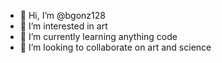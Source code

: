 - 👋 Hi, I’m @bgonz128
- 👀 I’m interested in art
- 🌱 I’m currently learning anything code
- 💞️ I’m looking to collaborate on art and science

<!---
bgonz128/bgonz128 is a ✨ special ✨ repository because its `README.md` (this file) appears on your GitHub profile.
You can click the Preview link to take a look at your changes.
--->

